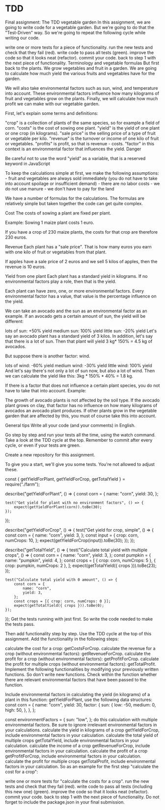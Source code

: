 # TDD
Final assignment: The TDD vegetable garden
In this assignment, we are going to write code for a vegetable garden. But we're going to do that the "Test-Driven" way. So we're going to repeat the following cycle while writing our code.

write one or more tests for a piece of functionality.
run the new tests and check that they fail (red).
write code to pass all tests (green).
improve the code so that it looks neat (refactor).
commit your code.
back to step 1 with the next piece of functionality.
Terminology and vegetable formulas
But first back to the plants. We grow vegetables and fruit in a garden. We are going to calculate how much yield the various fruits and vegetables have for the garden.

We will also take environmental factors such as sun, wind, and temperature into account. These environmental factors influence how many kilograms of fruit and vegetables grow on the plants. Finally, we will calculate how much profit we can make with our vegetable garden.

First, let's explain some terms and definitions:

"crop" is a collection of plants of the same species, so for example a field of corn.
"costs" is the cost of sowing one plant.
"yield" is the yield of one plant or one crop (in kilograms).
"sale price" is the selling price of a type of fruit or vegetable per kilo.
"revenue" is the turnover or income of one kilo of fruit or vegetables.
"profits" is profit, so that is revenue - costs.
"factor" in this context is an environmental factor that influences the yield.
Danger

Be careful not to use the word "yield" as a variable, that is a reserved keyword in JavaScript

To keep the calculations simple at first, we make the following assumptions: - fruit and vegetables are always sold immediately (you do not have to take into account spoilage or insufficient demand) - there are no labor costs - we do not use manure - we don't have to pay for the land

We have a number of formulas for the calculations. The formulas are relatively simple but taken together the code can get quite complex.

Cost
The costs of sowing a plant are fixed per plant.

Example: Sowing 1 maize plant costs 1 euro.

If you have a crop of 230 maize plants, the costs for that crop are therefore 230 euros.

Revenue
Each plant has a "sale price". That is how many euros you earn with one kilo of fruit or vegetables from that plant.

If apples have a sale price of 2 euros and we sell 5 kilos of apples, then the revenue is 10 euros.

Yield from one plant
Each plant has a standard yield in kilograms. If no environmental factors play a role, then that is the yield.

Each plant can have zero, one, or more environmental factors. Every environmental factor has a value, that value is the percentage influence on the yield.

We can take an avocado and the sun as an environmental factor as an example. If an avocado gets a certain amount of sun, the yield will be different:

lots of sun: +50% yield
medium sun: 100% yield
little sun: -20% yield
Let's say an avocado plant has a standard yield of 3 kilos. In addition, let's say that there is a lot of sun. Then that plant will yield 3 kg* 150% = 4.5 kg of avocados.

But suppose there is another factor: wind.

lots of wind: -60% yield
medium wind: -30% yield
little wind: 100% yield
And let's say there's not only a lot of sun now, but also a lot of wind. Then we can calculate the yield like this: 3kg * 150% * 40% = 1.8 kg.

If there is a factor that does not influence a certain plant species, you do not have to take that into account. Example:

The growth of avocado plants is not affected by the soil type. If the avocado plant grows on clay, that factor has no influence on how many kilograms of avocados an avocado plant produces. If other plants grow in the vegetable garden that are affected by this, you must of course take this into account.

General tips
Write all your code (and your comments) in English.

Go step by step and run your tests all the time, using the watch command. Take a look at the TDD cycle at the top. Remember to commit after every cycle, or even if your tests are green.

Create a new repository for this assignment.

To give you a start, we'll give you some tests. You're not allowed to adjust these.

const { getYieldForPlant, getYieldForCrop, getTotalYield } = require("./farm");

describe("getYieldForPlant", () => {
    const corn = {
        name: "corn",
        yield: 30,
    };

    test("Get yield for plant with no environment factors", () => {
        expect(getYieldForPlant(corn)).toBe(30);
    });
});

describe("getYieldForCrop", () => {
    test("Get yield for crop, simple", () => {
        const corn = {
            name: "corn",
            yield: 3,
        };
        const input = {
            crop: corn,
            numCrops: 10,
        };
        expect(getYieldForCrop(input)).toBe(30);
    });
});

describe("getTotalYield", () => {
    test("Calculate total yield with multiple crops", () => {
        const corn = {
            name: "corn",
            yield: 3,
        };
        const pumpkin = {
            name: "pumpkin",
            yield: 4,
        };
        const crops = [
            { crop: corn, numCrops: 5 },
            { crop: pumpkin, numCrops: 2 },
        ];
        expect(getTotalYield({ crops })).toBe(23);
    });

    test("Calculate total yield with 0 amount", () => {
        const corn = {
            name: "corn",
            yield: 3,
        };
        const crops = [{ crop: corn, numCrops: 0 }];
        expect(getTotalYield({ crops })).toBe(0);
    });
});
Get the tests running with jest first. So write the code needed to make the tests pass.

Then add functionality step by step. Use the TDD cycle at the top of this assignment. Add the functionality in the following steps:

calculate the cost for a crop: getCostsForCrop.
calculate the revenue for a crop (without environmental factors): getRevenueForCrop.
calculate the profit for a crop (without environmental factors): getProfitForCrop.
calculate the profit for multiple crops (without environmental factors): getTotalProfit.
Implement the following functionalities by modifying your previously written functions.
So don't write new functions. Check within the function whether there are relevant environmental factors that have been passed to the function.

Include environmental factors in calculating the yield (in kilograms) of a plant in this function: getYieldForPlant, use the following data structures:
const corn = {
name: "corn",
yield: 30,
factor: {
    sun: {
    low: -50,
    medium: 0,
    high: 50,
    },
},
};

const environmentFactors = {
sun: "low",
};
do this calculation with multiple environmental factors.
Be sure to ignore irrelevant environmental factors in your calculations.
calculate the yield in kilograms of a crop getYieldForCrop, include environmental factors in your calculation.
calculate the total yield of multiple crops getTotalYield, include environmental factors in your calculation.
calculate the income of a crop getRevenueForCrop, include environmental factors in your calculation.
calculate the profit of a crop getProfitForCrop, include environmental factors in your calculation.
calculate the profit for multiple crops getTotalProfit, include environmental factors in your calculation.
So as an example for the first step "calculate the cost for a crop":

write one or more tests for "calculate the costs for a crop".
run the new tests and check that they fail (red).
write code to pass all tests (including this new one) (green).
improve the code so that it looks neat (refactor).
commit your code.
back to step 1 with the next piece of functionality.
Do not forget to include the package.json in your final submission.

